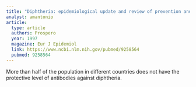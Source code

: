 ```yaml
---
title: "Diphtheria: epidemiological update and review of prevention and control strategies"
analyst: amantonio
article:
  type: article
  authors: Prospero
  year: 1997
  magazine: Eur J Epidemiol
  link: https://www.ncbi.nlm.nih.gov/pubmed/9258564
  pubmed: 9258564
---
```


More than half of the population in different countries does not have the protective level of antibodies against diphtheria.
